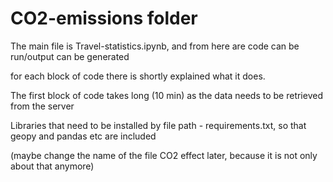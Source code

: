 # CO2-emissions folder
The main file is Travel-statistics.ipynb, and from here are code can be run/output can be generated

for each block of code there is shortly explained what it does.

The first block of code takes long (10 min) as the data needs to be retrieved from the server

Libraries that need to be installed by file path - requirements.txt, so that geopy and pandas etc are included

(maybe change the name of the file CO2 effect later, because it is not only about that anymore)
